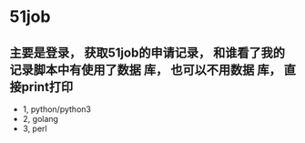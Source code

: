 # 51job

## 主要是登录， 获取51job的申请记录， 和谁看了我的记录脚本中有使用了数据 库， 也可以不用数据 库， 直接print打印
* 1, python/python3
* 2, golang
* 3, perl
